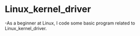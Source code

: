 # Linux_kernel_driver

-As a beginner at Linux, I code some basic program related to Linux_kernel_driver.

